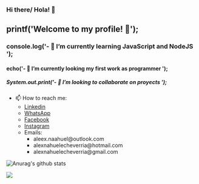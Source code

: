 ### Hi there/ Hola! 👋

<h2> printf('Welcome to my profile! 🤗'); </h2>
<h3> console.log('- 🌱 I’m currently learning JavaScript and NodeJS '); </h3>
<h4> echo('- 🔭 I’m currently looking my first work as programmer '); <!-- ![](images/php.gif) --> </h4>
<h5> System.out.print('- 👯 I’m looking to collaborate on proyects '); </h5>

<!--
- 🤔 I’m looking for help with ...
- 💬 Ask me about ...

- 😄 Pronouns: He - Him
- ⚡ Fun fact: ...
-->

- 📫 How to reach me:
  <ul>
    <li> <a href = "https://www.linkedin.com/in/alexnahuelecheverria/"> Linkedin </a> </li>
    <li> <a href = "https://walink.co/9bf7a9"> WhatsApp </a> </li>
    <li> <a href = "https://www.facebook.com/AlexNahuelEcheverriaa/"> Facebook </a> </li>
    <li> <a href = "https://www.instagram.com/alexnahuelecheverria/"> Instagram </a> </li>
    <li>Emails:
      <ul>
        <li> aleex.naahuel@outlook.com </li>
        <li> alexnahuelecheverria@hotmail.com </li>
        <li> alexnahuelecheverria@gmail.com </li>
      </ul>            
   </ul>

![Anurag's github stats](https://github.com/echeverriaalex/TP-Final-LabIV.git)

<!-- ![](images/programming.gif) -->
![](images/typing.gif)
